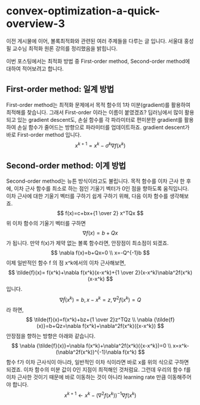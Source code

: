 # convex-optimization-a-quick-overview-3
이전 게시물에 이어, 볼록최적화와 관련된 여러 주제들을 다루는 글 입니다. 서울대 홍성필 교수님 최적화 원론 강의를 정리했음을 밝힙니다.

이번 포스팅에서는 최적화 방법 중 First-order method, Second-order method에 대하여 적어보려고 합니다.
## First-order method: 일계 방법
First-order method는 최적화 문제에서 목적 함수의 1차 미분(gradient)를 활용하여 최적해를 찾습니다. 그래서 First-order 이라는 이름이 붙였겠죠? 딥러닝에서 많이 활용되고 있는 gradient descent도, 손실 함수를 각 파라미터로 편미분한 gradient를 활용하여 손실 함수가 줄어드는 방향으로 파라미터를 업데이트하죠.  gradient descent가 바로 First-order method 입니다.
$$
x^{k+1}=x^{k}-\sigma^{k}{\nabla f(x^k)}
$$
## Second-order method: 이계 방법
Second-order method는 뉴튼 방식이라고도 불립니다. 목적 함수를 이차 근사 한 후에, 이차 근사 함수를 최소로 하는 점인 기울기 벡터가 0인 점을 향하도록 움직입니다.
이차 근사에 대한 기울기 벡터를 구하기 쉽게 구하기 위해, 다음 이차 함수를 생각해보죠.
$$
f(x)=c+bx+{1 \over 2} x^TQx
$$
위 이차 함수의 기울기 벡터를 구하면
$$
\nabla f(x)=b+Qx
$$
가 됩니다. 만약 f(x)가 제약 없는 볼록 함수라면, 안장점이 최소점이 되겠죠.
$$
\nabla f(x)=b+Qx=0 \\
x=-Q^{-1}b
$$
이제 일반적인 함수 f 의 점 x^k에서의 이차 근사해보면,
$$
\tilde{f}(x)= f(x^k)+\nabla f(x^k)(x-x^k)+{1 \over 2}(x-x^k)\nabla^2f(x^k)(x-x^k)
$$
입니다.
$$
\nabla {\tilde{f}(x^k)} = b, x-x^k=z, \nabla^2f(x^k)=Q
$$
라 하면,
$$
\tilde{f}(x)=f(x^k)+bz+{1 \over 2}z^TQz \\
\nabla {\tilde{f}(x)}=b+Qz=\nabla f(x^k)+\nabla^2f(x^k)({x-x^k})
$$
안장점을 향하는 방향은 아래와 같습니다.
$$
\nabla {\tilde{f}(x)}=\nabla f(x^k)+\nabla^2f(x^k)({x-x^k})=0 \\
x=x^k-(\nabla^2f(x^k))^{-1}\nabla f(x^k)
$$
함수 f가 이차 근사식이 아니라, 일반적인 이차 식이라면 바로 x를 위의 식으로 구하면 되겠죠. 이차 함수의 미분 값이 0인 지점이 최적해인 것처럼요. 
그런데 우리의 함수 f를 이차 근사한 것이기 때문에 바로 이동하는 것이 아니라 learning rate 만큼 이동해주어야 합니다.
$$
x^{k+1} \leftarrow x^k-(\nabla^2f(x^k))^{-1}\nabla f(x^k)
$$

<!--stackedit_data:
eyJoaXN0b3J5IjpbNTk2NDUyOTMxLC0xNjU4NDA0NzYyLC02OD
gyNTEyOTYsOTcxMzkzMDE4LDMxMTI1OTgzMywyMDEzNjA2OTAz
LDk3Mzc2OTcwNl19
-->